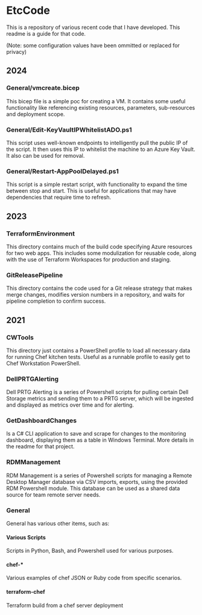 # EtcCode

This is a repository of various recent code that I have developed. This readme is a guide for that code.

(Note: some configuration values have been ommitted or replaced for privacy)

## 2024

### General/vmcreate.bicep

This bicep file is a simple poc for creating a VM. It contains some useful functionality like referencing existing resources, parameters, sub-resources and deployment scope.

### General/Edit-KeyVaultIPWhitelistADO.ps1

This script uses well-known endpoints to intelligently pull the public IP of the script. It then uses this IP to whitelist the machine to an Azure Key Vault. It also can be used for removal.

### General/Restart-AppPoolDelayed.ps1

This script is a simple restart script, with functionality to expand the time between stop and start. This is useful for applications that may have dependencies that require time to refresh.

## 2023

### TerraformEnvironment

This directory contains much of the build code specifying Azure resources for two web apps. This includes some modulization for reusable code, along with the use of Terraform Workspaces for production and staging.

### GitReleasePipeline

This directory contains the code used for a Git release strategy that makes merge changes, modifies version numbers in a repository, and waits for pipeline completion to confirm success.

## 2021

### CWTools

This directory just contains a PowerShell profile to load all necessary data for running Chef kitchen tests. Useful as a runnable profile to easily get to Chef Workstation PowerShell.

### DellPRTGAlerting

Dell PRTG Alerting is a series of Powershell scripts for pulling certain Dell Storage metrics and sending them to a PRTG server, which will be ingested and displayed as metrics over time and for alerting.

### GetDashboardChanges

Is a C# CLI application to save and scrape for changes to the monitoring dashboard, displaying them as a table in Windows Terminal. More details in the readme for that project.

### RDMManagement

RDM Management is a series of Powershell scripts for managing a Remote Desktop Manager database via CSV imports, exports, using the provided RDM Powershell module. This database can be used as a shared data source for team remote server needs.

### General

General has various other items, such as:

#### Various Scripts

Scripts in Python, Bash, and Powershell used for various purposes.

#### chef-*

Various examples of chef JSON or Ruby code from specific scenarios.

#### terraform-chef

Terraform build from a chef server deployment
